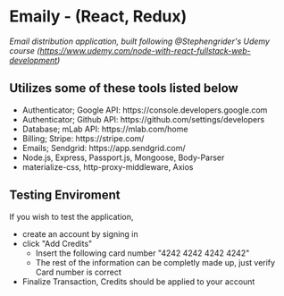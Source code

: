 # Emaily - (React, Redux)

<i>Email distribution application, built following @Stephengrider's Udemy course
(https://www.udemy.com/node-with-react-fullstack-web-development) </i>

## Utilizes some of these tools listed below

<ul>
    <li>Authenticator; Google API: https://console.developers.google.com</li>
    <li>Authenticator; Github API: https://github.com/settings/developers</li>
    <li>Database; mLab API: https://mlab.com/home</li>
    <li>Billing; Stripe: https://stripe.com/</li>
    <li>Emails; Sendgrid: https://app.sendgrid.com/</li>
    <li>Node.js, Express, Passport.js, Mongoose, Body-Parser</li>
    <li>materialize-css, http-proxy-middleware, Axios</li>
</ul>

## Testing Enviroment

If you wish to test the application, 
- create an account by signing in
- click "Add Credits"
    - Insert the following card number "4242 4242 4242 4242"
    - The rest of the information can be completly made up, just verify Card number is correct
- Finalize Transaction, Credits should be applied to your account
